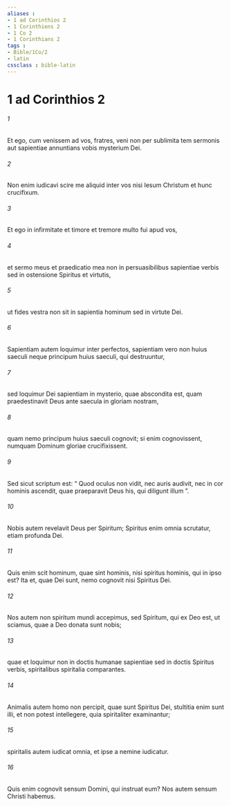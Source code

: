 ```yaml
---
aliases : 
- 1 ad Corinthios 2
- 1 Corinthiens 2
- 1 Co 2
- 1 Corinthians 2
tags : 
- Bible/1Co/2
- latin
cssclass : bible-latin
---
```


# 1 ad Corinthios 2

###### 1
Et ego, cum venissem ad vos, fratres, veni non per sublimita tem sermonis aut sapientiae annuntians vobis mysterium Dei. 
###### 2
Non enim iudicavi scire me aliquid inter vos nisi Iesum Christum et hunc crucifixum. 
###### 3
Et ego in infirmitate et timore et tremore multo fui apud vos, 
###### 4
et sermo meus et praedicatio mea non in persuasibilibus sapientiae verbis sed in ostensione Spiritus et virtutis, 
###### 5
ut fides vestra non sit in sapientia hominum sed in virtute Dei.
###### 6
Sapientiam autem loquimur inter perfectos, sapientiam vero non huius saeculi neque principum huius saeculi, qui destruuntur, 
###### 7
sed loquimur Dei sapientiam in mysterio, quae abscondita est, quam praedestinavit Deus ante saecula in gloriam nostram, 
###### 8
quam nemo principum huius saeculi cognovit; si enim cognovissent, numquam Dominum gloriae crucifixissent. 
###### 9
Sed sicut scriptum est: “ Quod oculus non vidit, nec auris audivit, nec in cor hominis ascendit, quae praeparavit Deus his, qui diligunt illum ”.
###### 10
Nobis autem revelavit Deus per Spiritum; Spiritus enim omnia scrutatur, etiam profunda Dei. 
###### 11
Quis enim scit hominum, quae sint hominis, nisi spiritus hominis, qui in ipso est? Ita et, quae Dei sunt, nemo cognovit nisi Spiritus Dei. 
###### 12
Nos autem non spiritum mundi accepimus, sed Spiritum, qui ex Deo est, ut sciamus, quae a Deo donata sunt nobis; 
###### 13
quae et loquimur non in doctis humanae sapientiae sed in doctis Spiritus verbis, spiritalibus spiritalia comparantes. 
###### 14
Animalis autem homo non percipit, quae sunt Spiritus Dei, stultitia enim sunt illi, et non potest intellegere, quia spiritaliter examinantur; 
###### 15
spiritalis autem iudicat omnia, et ipse a nemine iudicatur.
###### 16
Quis enim cognovit sensum Domini, qui instruat eum? Nos autem sensum Christi habemus.
